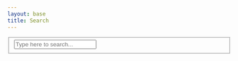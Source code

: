 ```yaml
---
layout: base
title: Search
---
```


<style>
div.search {
    position: relative;
    width: 160px;
    padding: 10px;
    border: 1px solid #606060;
    border-radius: 10px;
}

div.search form fieldset {
    position: relative;
    width: 100%;
    height: 100%;
    margin: 0px;
    padding: 0px;
}

div.search form fieldset div.field.keyword input {
    position: relative;
    display: block;
    width: 160px;
    height: 15px;
    margin: 0px;
    padding: 3px 0px 2px 0px;
    overflow: hidden;
    border: none 0px;
    color: #606060;
    background: transparent;
    font-size: 13px;
    line-height: 16px;
}

.search .results {
    position: absolute;
    top: 100%;
    left: -140px;
    width: 300px;
    max-height: 400px;
    overflow-y: auto;
    margin-top: 5px;
    padding: 10px;
    background: #fff;
    border: 1px solid #606060;
    border-radius: 10px;
    box-shadow: 0 2px 5px rgba(0,0,0,0.1);
    z-index: 1000;
    display: none;
}

div.center {
    min-height: 500px !important;
}
</style>

<div class="center">
    <form id="head_search_form">
        <fieldset>
            <div class="field keyword"><input type="text" id="q" name="q" autocomplete="off" value="" placeholder="Type here to search..."/></div>
        </fieldset>
    </form>
    <div class="results" id="search_result"></div>
</div>